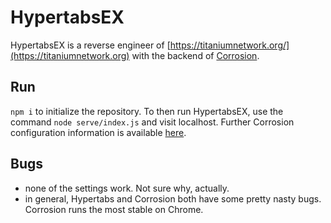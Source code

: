 # HypertabsEX
HypertabsEX is a reverse engineer of [https://titaniumnetwork.org/](https://titaniumnetwork.org) with the backend of [Corrosion](https://github.com/titaniumnetwork-dev/Corrosion).

## Run
`npm i` to initialize the repository. To then run HypertabsEX, use the command `node serve/index.js` and visit localhost. Further Corrosion configuration information is available [here](https://github.com/titaniumnetwork-dev/Corrosion).

## Bugs
 - none of the settings work. Not sure why, actually.
 - in general, Hypertabs and Corrosion both have some pretty nasty bugs. Corrosion runs the most stable on Chrome.
